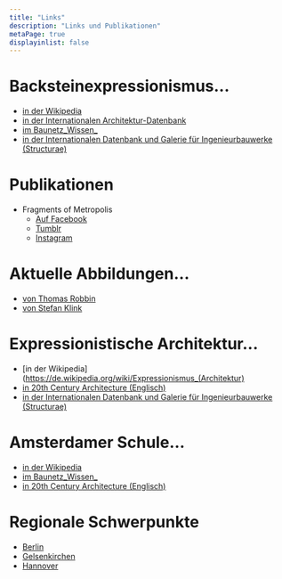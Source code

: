 ```yaml
---
title: "Links"
description: "Links und Publikationen"
metaPage: true
displayinlist: false
---
```


# Backsteinexpressionismus...

* [in der Wikipedia](https://de.wikipedia.org/wiki/Backsteinexpressionismus)
* [in der Internationalen Architektur-Datenbank](https://deu.archinform.net/stich/3199.htm)
* [im Baunetz_Wissen_](https://www.baunetzwissen.de/glossar/b/backsteinexpressionismus-1479515)
* [in der Internationalen Datenbank und Galerie für Ingenieurbauwerke (Structurae)](https://structurae.net/de/bauwerke/gebaeude/backsteinexpressionismus)

# Publikationen

* Fragments of Metropolis
  * [Auf Facebook](https://www.facebook.com/fragmentsofmetropolis/)
  * [Tumblr](https://fragmentsofmetropolis.tumblr.com/)
  * [Instagram](https://www.instagram.com/fragmentsofmetropolis/)

# Aktuelle Abbildungen...

* [von Thomas Robbin](https://thomasrobbin.de/backstein-expressionismus/)
* [von Stefan Klink](http://st-klink.de/backsteinexpressionismus/)

# Expressionistische Architektur...
* [in der Wikipedia](https://de.wikipedia.org/wiki/Expressionismus_(Architektur)
* [in 20th Century Architecture (Englisch)](http://architecture-history.org/schools/EXPRESSIONISM.html)
* [in der Internationalen Datenbank und Galerie für Ingenieurbauwerke (Structurae)](https://structurae.net/de/bauwerke/gebaeude/expressionistisch)

# Amsterdamer Schule...

* [in der Wikipedia](https://de.wikipedia.org/wiki/Amsterdamer_Schule_(Architektur))
* [im Baunetz_Wissen_](https://www.baunetzwissen.de/glossar/a/amsterdamer-schule-637001)
* [in 20th Century Architecture (Englisch)](http://architecture-history.org/schools/EXPRESSIONISM.html)

# Regionale Schwerpunkte

* [Berlin](https://blog.inberlin.de/2013/11/berlin-und-der-backstein-expressionismus/)
* [Gelsenkirchen](https://www.gelsenkirchen.de/de/freizeit/ausfluege_und_sehenswuerdigkeiten/architektur/backsteinexpressionismus/index.aspx)
* [Hannover](https://de.wikipedia.org/wiki/Backsteinexpressionismus_in_Hannover)
